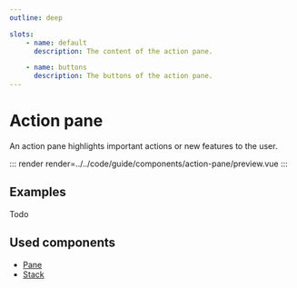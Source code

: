 ```yaml
---
outline: deep

slots:
    - name: default
      description: The content of the action pane.

    - name: buttons
      description: The buttons of the action pane.
---
```


# Action pane

An action pane highlights important actions or new features to the user.

::: render
render=../../code/guide/components/action-pane/preview.vue
:::

<FrontmatterDocs/>

## Examples

Todo

## Used components

- [Pane](./pane)
- [Stack](./layout/stack)
